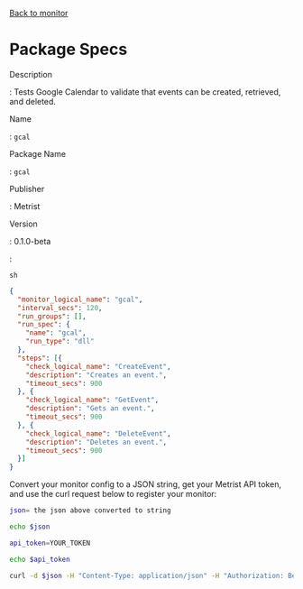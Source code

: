 [Back to monitor](gcal.md)

# Package Specs

Description

: Tests Google Calendar to validate that events can be created, retrieved, and deleted.

Name

: `gcal`

Package Name

: `gcal`

Publisher

: Metrist

Version

: 0.1.0-beta

: &nbsp;


<!--@include: /parts/_3.md-->


```sh```

<!--@include: /parts/tips_env-vars.md -->


<!--@include: /parts/_4.md-->


```json
{
  "monitor_logical_name": "gcal",
  "interval_secs": 120,
  "run_groups": [],
  "run_spec": {
    "name": "gcal",
    "run_type": "dll"
  },
  "steps": [{
    "check_logical_name": "CreateEvent",
    "description": "Creates an event.",
    "timeout_secs": 900
  }, {
    "check_logical_name": "GetEvent",
    "description": "Gets an event.",
    "timeout_secs": 900
  }, {
    "check_logical_name": "DeleteEvent",
    "description": "Deletes an event.",
    "timeout_secs": 900
  }]
}
```




Convert your monitor config to a JSON string, get your Metrist API token, and use the curl request below to register your monitor:

```sh
json= the json above converted to string

echo $json

api_token=YOUR_TOKEN

echo $api_token

curl -d $json -H "Content-Type: application/json" -H "Authorization: Bearer $api_token" 'https://app.metrist.io/api/v0/monitor-config'

```

<!--@include: /parts/tips_api.md-->


<!--@include: /parts/_5.md-->


<!--@include: /parts/result.md-->